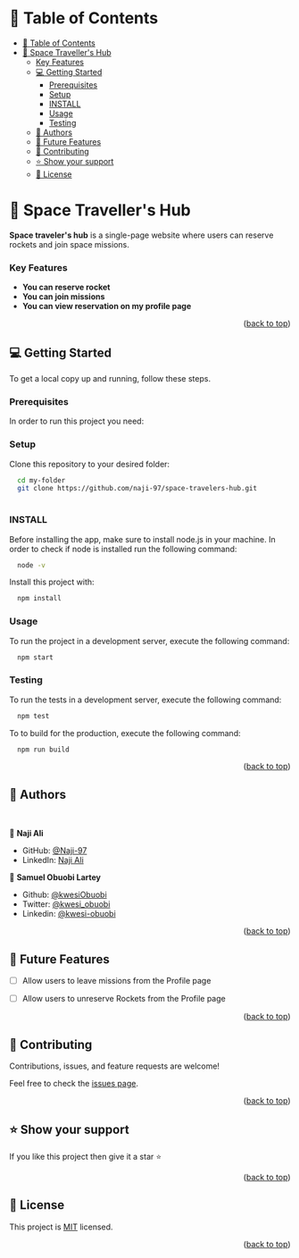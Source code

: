 <a name="readme-top"></a>

# 📗 Table of Contents

- [📗 Table of Contents](#-table-of-contents)
- [📖 Space Traveller's Hub ](#-space-travellers-hub-)
    - [Key Features ](#key-features-)
  - [💻 Getting Started ](#-getting-started-)
    - [Prerequisites](#prerequisites)
    - [Setup](#setup)
    - [INSTALL](#install)
    - [Usage](#usage)
    - [Testing](#testing)
  - [👥 Authors ](#-authors-)
  - [🔭 Future Features ](#-future-features-)
  - [🤝 Contributing ](#-contributing-)
  - [⭐️ Show your support ](#️-show-your-support-)
  - [📝 License ](#-license-)

<!-- PROJECT DESCRIPTION -->

# 📖 Space Traveller's Hub <a name="about-project"></a>

**Space traveler's hub** is a single-page website where users can reserve rockets and join space missions.

<!-- Features -->

### Key Features <a name="key-features"></a>

- **You can reserve rocket**
- **You can join missions**
- **You can view reservation on my profile page**

<p align="right">(<a href="#readme-top">back to top</a>)</p>

<!-- GETTING STARTED -->

## 💻 Getting Started <a name="getting-started"></a>

To get a local copy up and running, follow these steps.

### Prerequisites

In order to run this project you need:

### Setup
Clone this repository to your desired folder:

```sh
  cd my-folder
  git clone https://github.com/naji-97/space-travelers-hub.git 
  
```

### INSTALL

Before installing the app, make sure to install node.js in your machine. In order to check if node is installed run the following command:

```sh
  node -v
```

Install this project with:

```sh
  npm install
```

### Usage

To run the project in a development server, execute the following command:

```sh
  npm start
```

### Testing

To run the tests in a development server, execute the following command:

```sh
  npm test
```

To to build for the production, execute the following command:

```sh
  npm run build
```

<p align="right">(<a href="#readme-top">back to top</a>)</p>
<!-- AUTHORS -->

## 👥 Authors <a name="authors"></a>
<br />

👤 **Naji Ali**

-  GitHub: [@Naji-97](https://github.com/naji-97/)
- LinkedIn: [Naji Ali](https://www.linkedin.com/in/naji-ali-329065/)

👤 **Samuel Obuobi Lartey**

- Github: [@kwesiObuobi](https://github.com/kwesiObuobi)
- Twitter: [@kwesi_obuobi](https://twitter.com/kwesi_obuobi)
- Linkedin: [@kwesi-obuobi](https://www.linkedin.com/in/kwesi-obuobi/)

<p align="right">(<a href="#readme-top">back to top</a>)</p>

<!-- FUTURE FEATURES -->

## 🔭 Future Features <a name="future-features"></a>

- [ ] Allow users to leave missions from the Profile page
- [ ] Allow users to unreserve Rockets from the Profile page


<p align="right">(<a href="#readme-top">back to top</a>)</p>

<!-- CONTRIBUTING -->

## 🤝 Contributing <a name="contributing"></a>

Contributions, issues, and feature requests are welcome!

Feel free to check the [issues page](../../issues/).

<p align="right">(<a href="#readme-top">back to top</a>)</p>

<!-- SUPPORT -->

## ⭐️ Show your support <a name="support"></a>

If you like this project then give it a star ⭐️ 

<p align="right">(<a href="#readme-top">back to top</a>)</p>


<!-- LICENSE -->

## 📝 License <a name="license"></a>

This project is [MIT](./LICENSE) licensed.


<p align="right">(<a href="#readme-top">back to top</a>)</p>
